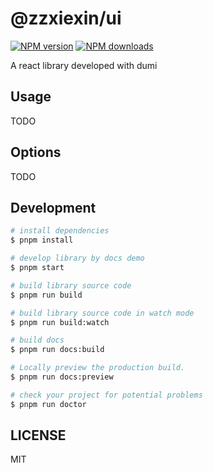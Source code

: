# @zzxiexin/ui

[![NPM version](https://img.shields.io/npm/v/@zzxiexin/ui.svg?style=flat)](https://npmjs.org/package/@zzxiexin/ui)
[![NPM downloads](http://img.shields.io/npm/dm/@zzxiexin/ui.svg?style=flat)](https://npmjs.org/package/@zzxiexin/ui)

A react library developed with dumi

## Usage

TODO

## Options

TODO

## Development

```bash
# install dependencies
$ pnpm install

# develop library by docs demo
$ pnpm start

# build library source code
$ pnpm run build

# build library source code in watch mode
$ pnpm run build:watch

# build docs
$ pnpm run docs:build

# Locally preview the production build.
$ pnpm run docs:preview

# check your project for potential problems
$ pnpm run doctor
```

## LICENSE

MIT
